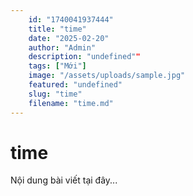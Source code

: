 ```yaml
---
    id: "1740041937444"
    title: "time"
    date: "2025-02-20"
    author: "Admin"
    description: "undefined""
    tags: ["Mới"]
    image: "/assets/uploads/sample.jpg"
    featured: "undefined"
    slug: "time"
    filename: "time.md"
---
```

# time

Nội dung bài viết tại đây...